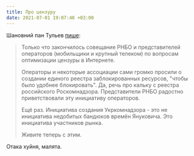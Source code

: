 ```yaml
---
title: Про цензуру
date: 2021-07-01 19:07:40 +03:00
---
```


Шановний пан Тульев [пише][1]:

> Только что закончилось совещание РНБО и представителей операторов (мобильщики и крупный телеком) по вопросам оптимизации цензуры в Интернете.
>
> Операторы и некоторые ассоциации сами громко просили о создании единого реестра заблокированных ресурсов, "чтобы было удобнее блокировать". Да, речь про кальку с реестра российского Роскомнадзора. Представители РНБО радостно приветствовали эту инициативу операторов.
>
> Ещё раз. Инициатива создания Укркомнадзора - это не инициатива недобитых бандюков времён Януковича. Это инициатива участников рынка.
>
> Живите теперь с этим.

Отака хуйня, малята.

[1]: https://www.facebook.com/mt6561/posts/4301905139872664